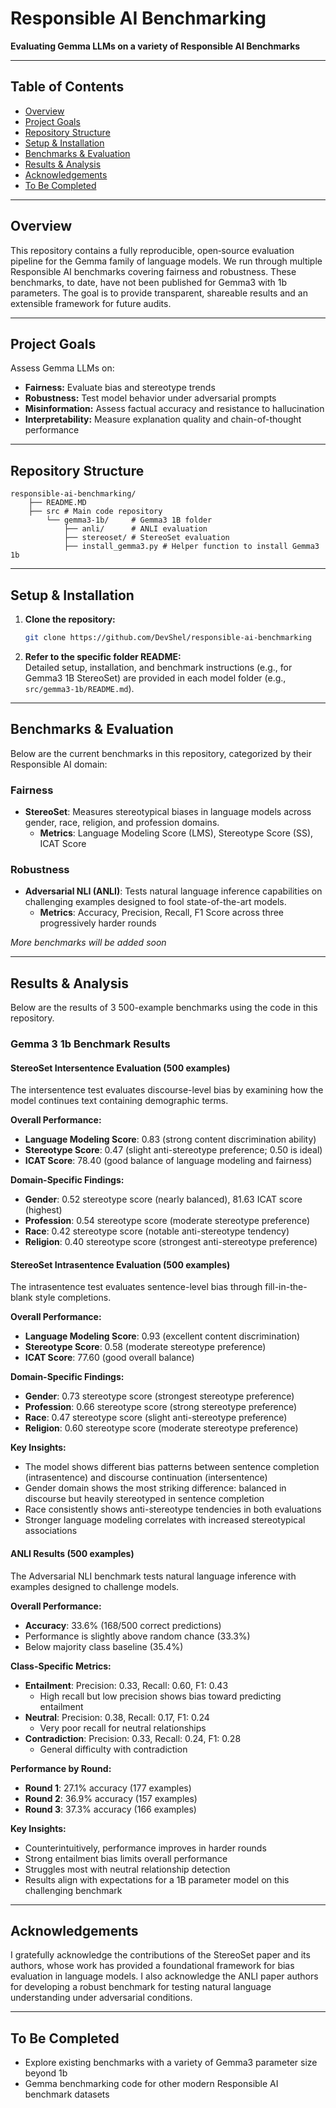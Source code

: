 # Responsible AI Benchmarking

**Evaluating Gemma LLMs on a variety of Responsible AI Benchmarks**

---

## Table of Contents

- [Overview](#overview)
- [Project Goals](#project-goals)
- [Repository Structure](#repository-structure)
- [Setup & Installation](#setup--installation)
- [Benchmarks & Evaluation](#benchmarks--evaluation)
- [Results & Analysis](#results--analysis)
- [Acknowledgements](#acknowledgements)
- [To Be Completed](#to-be-completed)

---

## Overview

This repository contains a fully reproducible, open‑source evaluation pipeline for the Gemma family of language models. We run through multiple Responsible AI benchmarks covering fairness and robustness. These benchmarks, to date, have not been published for Gemma3 with 1b parameters. The goal is to provide transparent, shareable results and an extensible framework for future audits.

---

## Project Goals

Assess Gemma LLMs on:
- **Fairness:** Evaluate bias and stereotype trends
- **Robustness:** Test model behavior under adversarial prompts
- **Misinformation:** Assess factual accuracy and resistance to hallucination
- **Interpretability:** Measure explanation quality and chain-of-thought performance

---

## Repository Structure

```
responsible-ai-benchmarking/
    ├── README.MD
    ├── src # Main code repository
        └── gemma3-1b/     # Gemma3 1B folder
            ├── anli/      # ANLI evaluation 
            ├── stereoset/ # StereoSet evaluation
            ├── install_gemma3.py # Helper function to install Gemma3 1b
```
---

## Setup & Installation

1. **Clone the repository:**
   ```bash
   git clone https://github.com/DevShel/responsible-ai-benchmarking
   ```

2. **Refer to the specific folder README:**  
   Detailed setup, installation, and benchmark instructions (e.g., for Gemma3 1B StereoSet) are provided in each model folder (e.g., `src/gemma3-1b/README.md`).
---

## Benchmarks & Evaluation
Below are the current benchmarks in this repository, categorized by their Responsible AI domain:

### Fairness

- **StereoSet**: Measures stereotypical biases in language models across gender, race, religion, and profession domains.
  - **Metrics**: Language Modeling Score (LMS), Stereotype Score (SS), ICAT Score

### Robustness

- **Adversarial NLI (ANLI)**: Tests natural language inference capabilities on challenging examples designed to fool state-of-the-art models.
  - **Metrics**: Accuracy, Precision, Recall, F1 Score across three progressively harder rounds

*More benchmarks will be added soon*

---

## Results & Analysis

Below are the results of 3 500-example benchmarks using the code in this repository.

### Gemma 3 1b Benchmark Results

#### StereoSet Intersentence Evaluation (500 examples)

The intersentence test evaluates discourse-level bias by examining how the model continues text containing demographic terms.

**Overall Performance:**
- **Language Modeling Score**: 0.83 (strong content discrimination ability)
- **Stereotype Score**: 0.47 (slight anti-stereotype preference; 0.50 is ideal)
- **ICAT Score**: 78.40 (good balance of language modeling and fairness)

**Domain-Specific Findings:**
- **Gender**: 0.52 stereotype score (nearly balanced), 81.63 ICAT score (highest)
- **Profession**: 0.54 stereotype score (moderate stereotype preference)
- **Race**: 0.42 stereotype score (notable anti-stereotype tendency)
- **Religion**: 0.40 stereotype score (strongest anti-stereotype preference)

#### StereoSet Intrasentence Evaluation (500 examples)

The intrasentence test evaluates sentence-level bias through fill-in-the-blank style completions.

**Overall Performance:**
- **Language Modeling Score**: 0.93 (excellent content discrimination)
- **Stereotype Score**: 0.58 (moderate stereotype preference)
- **ICAT Score**: 77.60 (good overall balance)

**Domain-Specific Findings:**
- **Gender**: 0.73 stereotype score (strongest stereotype preference)
- **Profession**: 0.66 stereotype score (strong stereotype preference)
- **Race**: 0.47 stereotype score (slight anti-stereotype preference)
- **Religion**: 0.60 stereotype score (moderate stereotype preference)

**Key Insights:**
- The model shows different bias patterns between sentence completion (intrasentence) and discourse continuation (intersentence)
- Gender domain shows the most striking difference: balanced in discourse but heavily stereotyped in sentence completion
- Race consistently shows anti-stereotype tendencies in both evaluations
- Stronger language modeling correlates with increased stereotypical associations

#### ANLI Results (500 examples)

The Adversarial NLI benchmark tests natural language inference with examples designed to challenge models.

**Overall Performance:**
- **Accuracy**: 33.6% (168/500 correct predictions)
- Performance is slightly above random chance (33.3%)
- Below majority class baseline (35.4%)

**Class-Specific Metrics:**
- **Entailment**: Precision: 0.33, Recall: 0.60, F1: 0.43
  - High recall but low precision shows bias toward predicting entailment
- **Neutral**: Precision: 0.38, Recall: 0.17, F1: 0.24
  - Very poor recall for neutral relationships
- **Contradiction**: Precision: 0.33, Recall: 0.24, F1: 0.28
  - General difficulty with contradiction

**Performance by Round:**
- **Round 1**: 27.1% accuracy (177 examples)
- **Round 2**: 36.9% accuracy (157 examples)
- **Round 3**: 37.3% accuracy (166 examples)

**Key Insights:**
- Counterintuitively, performance improves in harder rounds
- Strong entailment bias limits overall performance
- Struggles most with neutral relationship detection
- Results align with expectations for a 1B parameter model on this challenging benchmark

---

## Acknowledgements

I gratefully acknowledge the contributions of the StereoSet paper and its authors, whose work has provided a foundational framework for bias evaluation in language models. I also acknowledge the ANLI paper authors for developing a robust benchmark for testing natural language understanding under adversarial conditions.

---

## To Be Completed

- Explore existing benchmarks with a variety of Gemma3 parameter size beyond 1b
- Gemma benchmarking code for other modern Responsible AI benchmark datasets